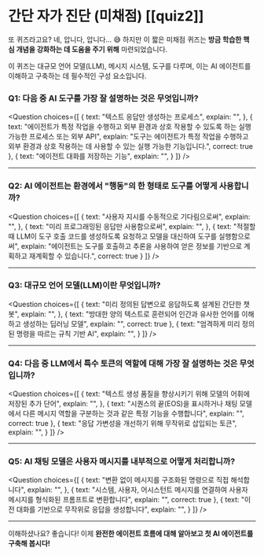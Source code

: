 # 간단 자가 진단 (미채점) [[quiz2]] 


또 퀴즈라고요? 네, 압니다, 압니다... 😅 하지만 이 짧은 미채점 퀴즈는 **방금 학습한 핵심 개념을 강화하는 데 도움을 주기 위해** 마련되었습니다.

이 퀴즈는 대규모 언어 모델(LLM), 메시지 시스템, 도구를 다루며, 이는 AI 에이전트를 이해하고 구축하는 데 필수적인 구성 요소입니다.

### Q1: 다음 중 AI 도구를 가장 잘 설명하는 것은 무엇입니까?

<Question
choices={[
{
text: "텍스트 응답만 생성하는 프로세스",
explain: "",
},
{
text: "에이전트가 특정 작업을 수행하고 외부 환경과 상호 작용할 수 있도록 하는 실행 가능한 프로세스 또는 외부 API",
explain: "도구는 에이전트가 특정 작업을 수행하고 외부 환경과 상호 작용하는 데 사용할 수 있는 실행 가능한 기능입니다.",
correct: true
},
{
text: "에이전트 대화를 저장하는 기능",
explain: "",
}
]}
/>

---

### Q2: AI 에이전트는 환경에서 "행동"의 한 형태로 도구를 어떻게 사용합니까?

<Question
choices={[
{
text: "사용자 지시를 수동적으로 기다림으로써",
explain: "",
},
{
text: "미리 프로그래밍된 응답만 사용함으로써",
explain: "",
},
{
text: "적절할 때 LLM이 도구 호출 코드를 생성하도록 요청하고 모델을 대신하여 도구를 실행함으로써",
explain: "에이전트는 도구를 호출하고 추론을 사용하여 얻은 정보를 기반으로 계획하고 재계획할 수 있습니다.",
correct: true
}
]}
/>

---

### Q3: 대규모 언어 모델(LLM)이란 무엇입니까?

<Question
choices={[
{
text: "미리 정의된 답변으로 응답하도록 설계된 간단한 챗봇",
explain: "",
},
{
text: "방대한 양의 텍스트로 훈련되어 인간과 유사한 언어를 이해하고 생성하는 딥러닝 모델",
explain: "",
correct: true
},
{
text: "엄격하게 미리 정의된 명령을 따르는 규칙 기반 AI",
explain: "",
}
]}
/>

---

### Q4: 다음 중 LLM에서 특수 토큰의 역할에 대해 가장 잘 설명하는 것은 무엇입니까?

<Question
choices={[
{
text: "텍스트 생성 품질을 향상시키기 위해 모델의 어휘에 저장된 추가 단어",
explain: "",
},
{
text: "시퀀스의 끝(EOS)을 표시하거나 채팅 모델에서 다른 메시지 역할을 구분하는 것과 같은 특정 기능을 수행합니다",
explain: "",
correct: true
},
{
text: "응답 가변성을 개선하기 위해 무작위로 삽입되는 토큰",
explain: "",
}
]}
/>

---

### Q5: AI 채팅 모델은 사용자 메시지를 내부적으로 어떻게 처리합니까?

<Question
choices={[
{
text: "변환 없이 메시지를 구조화된 명령으로 직접 해석합니다",
explain: "",
},
{
text: "시스템, 사용자, 어시스턴트 메시지를 연결하여 사용자 메시지를 형식화된 프롬프트로 변환합니다",
explain: "",
correct: true
},
{
text: "이전 대화를 기반으로 무작위로 응답을 생성합니다",
explain: "",
}
]}
/>

---


이해하셨나요? 좋습니다! 이제 **완전한 에이전트 흐름에 대해 알아보고 첫 AI 에이전트를 구축해 봅시다!**